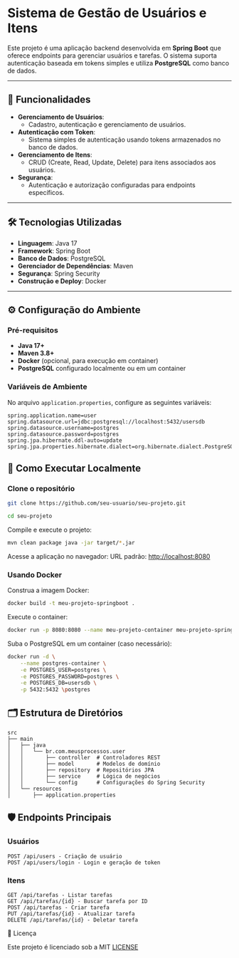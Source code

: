 # Sistema de Gestão de Usuários e Itens

Este projeto é uma aplicação backend desenvolvida em **Spring Boot** que oferece endpoints para gerenciar usuários e tarefas. O sistema suporta autenticação baseada em tokens simples e utiliza **PostgreSQL** como banco de dados.

---

## 🚀 Funcionalidades

- **Gerenciamento de Usuários**:
  - Cadastro, autenticação e gerenciamento de usuários.
- **Autenticação com Token**:
  - Sistema simples de autenticação usando tokens armazenados no banco de dados.
- **Gerenciamento de Itens**:
  - CRUD (Create, Read, Update, Delete) para itens associados aos usuários.
- **Segurança**:
  - Autenticação e autorização configuradas para endpoints específicos.

---

## 🛠️ Tecnologias Utilizadas

- **Linguagem**: Java 17
- **Framework**: Spring Boot
- **Banco de Dados**: PostgreSQL
- **Gerenciador de Dependências**: Maven
- **Segurança**: Spring Security
- **Construção e Deploy**: Docker

---

## ⚙️ Configuração do Ambiente

### Pré-requisitos

- **Java 17+**
- **Maven 3.8+**
- **Docker** (opcional, para execução em container)
- **PostgreSQL** configurado localmente ou em um container

### Variáveis de Ambiente

No arquivo `application.properties`, configure as seguintes variáveis:

```properties
spring.application.name=user
spring.datasource.url=jdbc:postgresql://localhost:5432/usersdb
spring.datasource.username=postgres
spring.datasource.password=postgres
spring.jpa.hibernate.ddl-auto=update
spring.jpa.properties.hibernate.dialect=org.hibernate.dialect.PostgreSQLDialect
```

## 🔧 Como Executar Localmente

### Clone o repositório

```bash
git clone https://github.com/seu-usuario/seu-projeto.git
```

```bash
cd seu-projeto
```

Compile e execute o projeto:

```bash
mvn clean package java -jar target/*.jar
```

Acesse a aplicação no navegador:
URL padrão: <http://localhost:8080>

### Usando Docker

Construa a imagem Docker:

```bash
docker build -t meu-projeto-springboot .
```

Execute o container:

```bash
docker run -p 8080:8080 --name meu-projeto-container meu-projeto-springboot
```

Suba o PostgreSQL em um container (caso necessário):

```bash
docker run -d \
    --name postgres-container \
    -e POSTGRES_USER=postgres \
    -e POSTGRES_PASSWORD=postgres \
    -e POSTGRES_DB=usersdb \
    -p 5432:5432 \postgres
```

## 🗂️ Estrutura de Diretórios

```
src
├── main
│   ├── java
│   │   └── br.com.meusprocessos.user
│   │       ├── controller  # Controladores REST
│   │       ├── model       # Modelos de domínio
│   │       ├── repository  # Repositórios JPA
│   │       ├── service     # Lógica de negócios
│   │       └── config      # Configurações do Spring Security
│   └── resources
│       ├── application.properties
```

## 🛡️ Endpoints Principais

### Usuários

```
POST /api/users - Criação de usuário
POST /api/users/login - Login e geração de token
```

### Itens

```
GET /api/tarefas - Listar tarefas
GET /api/tarefas/{id} - Buscar tarefa por ID
POST /api/tarefas - Criar tarefa
PUT /api/tarefas/{id} - Atualizar tarefa
DELETE /api/tarefas/{id} - Deletar tarefa
```

📜 Licença

Este projeto é licenciado sob a MIT [LICENSE](LICENSE)
